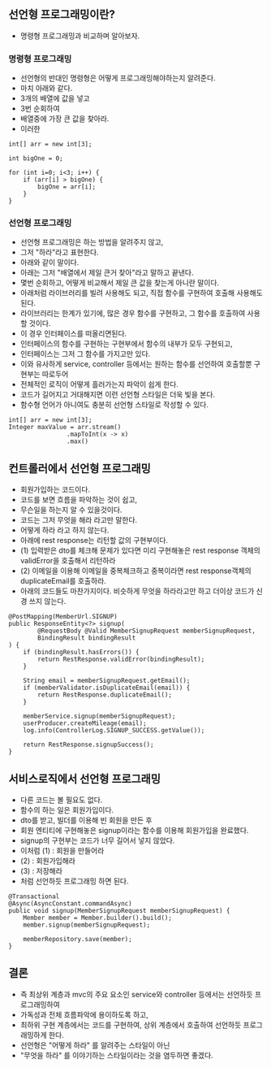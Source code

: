 ## 선언형 프로그래밍이란?
* 명령형 프로그래밍과 비교하며 알아보자.
### 명령형 프로그래밍
* 선언형의 반대인 명령형은 어떻게 프로그래밍해야하는지 알려준다.
* 마치 아래와 같다.
* 3개의 배열에 값을 넣고
* 3번 순회하여
* 배열중에 가장 큰 값을 찾아라.
* 이러한 
```
int[] arr = new int[3];

int bigOne = 0;

for (int i=0; i<3; i++) {
    if (arr[i] > bigOne) {
        bigOne = arr[i];
    }
}
```
### 선언형 프로그래밍
* 선언형 프로그래밍은 하는 방법을 알려주지 않고,
* 그저 "하라"라고 표현한다.
* 아래와 같이 말이다.
* 아래는 그저 "배열에서 제일 큰거 찾아"라고 말하고 끝낸다.
* 몇번 순회하고, 어떻게 비교해서 제일 큰 값을 찾는게 아니란 말이다.
* 아래처럼 라이브러리를 빌려 사용해도 되고, 직접 함수를 구현하여 호출해 사용해도 된다.
* 라이브러리는 한계가 있기에, 많은 경우 함수를 구현하고, 그 함수를 호출하여 사용할 것이다.
* 이 경우 인터페이스를 떠올리면된다.
* 인터페이스의 함수를 구현하는 구현부에서 함수의 내부가 모두 구현되고,
* 인터페이스는 그저 그 함수를 가지고만 있다.
* 이와 유사하게 service, controller 등에서는 원하는 함수를 선언하여 호출할뿐 구현부는 따로두어 
* 전체적인 로직이 어떻게 흘러가는지 파악이 쉽게 한다.
* 코드가 길어지고 거대해지면 이런 선언형 스타일은 더욱 빛을 본다.
* 함수형 언어가 아니여도 충분히 선언형 스타일로 작성할 수 있다.
```
int[] arr = new int[3];
Integer maxValue = arr.stream()
                .mapToInt(x -> x)
                .max()
```

## 컨트롤러에서 선언형 프로그래밍
* 회원가입하는 코드이다.
* 코드를 보면 흐름을 파악하는 것이 쉽고,
* 무슨일을 하는지 알 수 있을것이다.
* 코드는 그저 무엇을 해라 라고만 말한다.
* 어떻게 하라 라고 하지 않는다.
* 아래에 rest response는 리턴할 값의 구현부이다.
* (1) 입력받은 dto를 체크해 문제가 있다면 미리 구현해놓은 rest response 객체의 validError을 호출해서 리턴하라
* (2) 이메일을 이용해 이메일을 중복체크하고 중복이라면 rest response객체의 duplicateEmail를 호출하라.
* 아래의 코드들도 마찬가지이다. 비슷하게 무엇을 하라라고만 하고 더이상 코드가 신경 쓰지 않는다.
```
@PostMapping(MemberUrl.SIGNUP)
public ResponseEntity<?> signup(
        @RequestBody @Valid MemberSignupRequest memberSignupRequest,
        BindingResult bindingResult
) {
    if (bindingResult.hasErrors()) {
        return RestResponse.validError(bindingResult);
    }

    String email = memberSignupRequest.getEmail();
    if (memberValidator.isDuplicateEmail(email)) {
        return RestResponse.duplicateEmail();
    }

    memberService.signup(memberSignupRequest);
    userProducer.createMileage(email);
    log.info(ControllerLog.SIGNUP_SUCCESS.getValue());

    return RestResponse.signupSuccess();
}
```

## 서비스로직에서 선언형 프로그래밍
* 다른 코드는 볼 필요도 없다.
* 함수의 하는 일은 회원가입이다.
* dto를 받고, 빌더를 이용해 빈 회원을 만든 후
* 회원 엔티티에 구현해놓은 signup이라는 함수를 이용해 회원가입을 완료했다.
* signup의 구현부는 코드가 너무 길어서 넣지 않았다.
* 이처럼 (1) : 회원을 만들어라
* (2) : 회원가입해라
* (3) : 저장해라
* 처럼 선언하듯 프로그래밍 하면 된다.
```
@Transactional
@Async(AsyncConstant.commandAsync)
public void signup(MemberSignupRequest memberSignupRequest) {
    Member member = Member.builder().build();
    member.signup(memberSignupRequest);

    memberRepository.save(member);
}
```

## 결론
* 즉 최상위 계층과 mvc의 주요 요소인 service와 controller 등에서는 선언하듯 프로그래밍하여 
* 가독성과 전체 흐름파악에 용이하도록 하고,
* 최하위 구현 계층에서는 코드를 구현하여, 상위 계층에서 호출하여 선언하듯 프로그래밍하게 한다.
* 선언형은 "어떻게 하라" 를 알려주는 스타일이 아닌
* "무엇을 하라" 를 이야기하는 스타일이라는 것을 염두하면 좋겠다.

